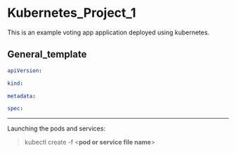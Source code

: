 # Kubernetes_Project_1

This is an example voting app application deployed using kubernetes.

## General_template

```YAML
apiVersion:

kind:

metadata:

spec:
```

***

Launching the pods and services:
> kubectl create -f <**pod or service file name**>


